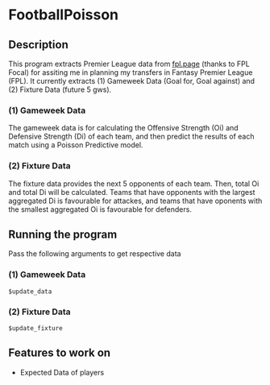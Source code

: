 # FootballPoisson

## Description

This program extracts Premier League data from [fpl.page](https://fpl.page) (thanks to FPL Focal) for assiting me in planning my transfers in Fantasy Premier League (FPL). It currently extracts (1) Gameweek Data (Goal for, Goal against) and (2) Fixture Data (future 5 gws).

### (1) Gameweek Data

The gameweek data is for calculating the Offensive Strength (Oi) and Defensive Strength (Di) of each team, and then predict the results of each match using a Poisson Predictive model.

### (2) Fixture Data

The fixture data provides the next 5 opponents of each team. Then, total Oi and total Di will be calculated. Teams that have opponents with the largest aggregated Di is favourable for attackes, and teams that have oponents with the smallest aggregated Oi is favourable for defenders.

## Running the program

Pass the following arguments to get respective data

### (1) Gameweek Data

`$update_data`

### (2) Fixture Data

`$update_fixture`

## Features to work on

- Expected Data of players
